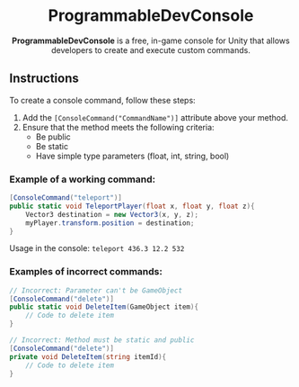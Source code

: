 <div align=center>

# ProgrammableDevConsole

**ProgrammableDevConsole** is a free, in-game console for Unity that allows developers to create and execute custom commands. 

</div>

## Instructions

To create a console command, follow these steps:

1. Add the `[ConsoleCommand("CommandName")]` attribute above your method.
2. Ensure that the method meets the following criteria:
   - Be public
   - Be static
   - Have simple type parameters (float, int, string, bool)

### Example of a working command:

```csharp
[ConsoleCommand("teleport")]
public static void TeleportPlayer(float x, float y, float z){
    Vector3 destination = new Vector3(x, y, z);
    myPlayer.transform.position = destination;
}

```

Usage in the console: `teleport 436.3 12.2 532`

### Examples of incorrect commands:

```csharp
// Incorrect: Parameter can't be GameObject
[ConsoleCommand("delete")]
public static void DeleteItem(GameObject item){
    // Code to delete item
}

// Incorrect: Method must be static and public
[ConsoleCommand("delete")]
private void DeleteItem(string itemId){
    // Code to delete item
}
```
